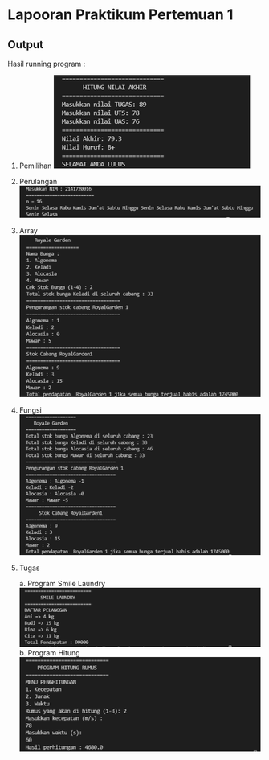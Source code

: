 # Lapooran Praktikum Pertemuan 1

## Output
Hasil running program :
1. Pemilihan
    <img src="pemilihan.png">
2. Perulangan
    <img src="perulangan.png">
3. Array
    <img src="Array.png">
4. Fungsi
    <img src="Fungsi.png">
5. Tugas
    
    a. Program Smile Laundry
        <img src="Tugas1.png">
    b. Program Hitung
        <img src="Tugas2.png">